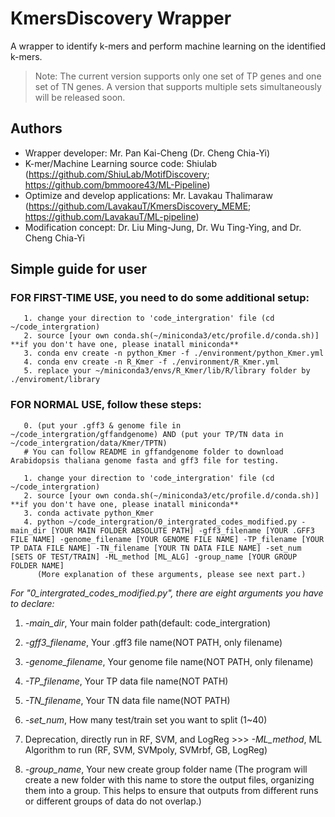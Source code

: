 # KmersDiscovery Wrapper

A wrapper to identify k-mers and perform machine learning on the identified k-mers.
> Note: The current version supports only one set of TP genes and one set of TN genes. A version that supports multiple sets simultaneously will be released soon.

## Authors
- Wrapper developer: Mr. Pan Kai-Cheng (Dr. Cheng Chia-Yi)
- K-mer/Machine Learning source code: Shiulab (https://github.com/ShiuLab/MotifDiscovery; https://github.com/bmmoore43/ML-Pipeline)
- Optimize and develop applications: Mr. Lavakau Thalimaraw (https://github.com/LavakauT/KmersDiscovery_MEME; https://github.com/LavakauT/ML-pipeline)
- Modification concept: Dr. Liu Ming-Jung, Dr. Wu Ting-Ying, and Dr. Cheng Chia-Yi

## Simple guide for user
### FOR FIRST-TIME USE, you need to do some additional setup:
```
   1. change your direction to 'code_intergration' file (cd ~/code_intergration)
   2. source [your own conda.sh(~/miniconda3/etc/profile.d/conda.sh)]     **if you don't have one, please inatall miniconda**
   3. conda env create -n python_Kmer -f ./environment/python_Kmer.yml
   4. conda env create -n R_Kmer -f ./environment/R_Kmer.yml
   5. replace your ~/miniconda3/envs/R_Kmer/lib/R/library folder by ./enviroment/library
```

### FOR NORMAL USE, follow these steps:
```
   0. (put your .gff3 & genome file in ~/code_intergration/gffandgenome) AND (put your TP/TN data in ~/code_intergration/data/Kmer/TPTN)
   # You can follow README in gffandgenome folder to download Arabidopsis thaliana genome fasta and gff3 file for testing.

   1. change your direction to 'code_intergration' file (cd ~/code_intergration)
   2. source [your own conda.sh(~/miniconda3/etc/profile.d/conda.sh)]     **if you don't have one, please inatall miniconda**
   3. conda activate python_Kmer
   4. python ~/code_intergration/0_intergrated_codes_modified.py -main_dir [YOUR MAIN FOLDER ABSOLUTE PATH] -gff3_filename [YOUR .GFF3 FILE NAME] -genome_filename [YOUR GENOME FILE NAME] -TP_filename [YOUR TP DATA FILE NAME] -TN_filename [YOUR TN DATA FILE NAME] -set_num [SETS OF TEST/TRAIN] -ML_method [ML_ALG] -group_name [YOUR GROUP FOLDER NAME]
      (More explanation of these arguments, please see next part.)
```

*For "0_intergrated_codes_modified.py", there are eight arguments you have to declare:*
   1. *-main_dir*, Your main folder path(default: code_intergration)

   2. *-gff3_filename*, Your .gff3 file name(NOT PATH, only filename)
   3. *-genome_filename*, Your genome file name(NOT PATH, only filename)
   4. *-TP_filename*, Your TP data file name(NOT PATH)
   5. *-TN_filename*, Your TN data file name(NOT PATH)

   6. *-set_num*, How many test/train set you want to split (1~40)
   7. Deprecation, directly run in RF, SVM, and LogReg >>> *-ML_method*, ML Algorithm to run (RF, SVM, SVMpoly, SVMrbf, GB, LogReg)

   8. *-group_name*, Your new create group folder name
   (The program will create a new folder with this name to store the output files, organizing them into a group. 
   This helps to ensure that outputs from different runs or different groups of data do not overlap.)
